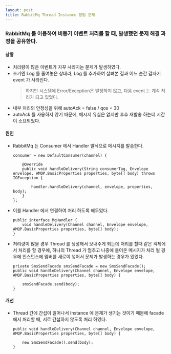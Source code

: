 ```yaml
---
layout: post
title: RabbitMq Thread Instance 침범 문제
---
```


### RabbitMq 를 이용하여 비동기 이벤트 처리를 할 때, 발생했던 문제 해결 과정을 공유한다.  

#### 상황
  * 처리량이 많은 이벤트가 자꾸 사라지는 문제가 발생하였다.
  * 초기엔 Log 를 줄여놓은 상태라, Log 를 추가하여 살펴본 결과 어느 순간 갑자기 event 가 사라진다. 
    > 하지만 시스템에 Error/Exception은 발생하지 않고, 다음 event 는 계속 처리가 되고 있었다.
  * 내부 처리의 안정성을 위해 autoAck = false / qos = 30    
  * autoAck 를 사용하지 않기 때문에, 메시지 유실은 없지만 후추 재발송 하는데 시간이 소요되었다.  
    
#### 원인
  * RabbitMq 는 Consumer 에서 Handler 발식으로 메시지를 발송한다.
     <pre><code>consumer = new DefaultConsumer(channel) {
  
        @Override
        public void handleDelivery(String consumerTag, Envelope envelope, AMQP.BasicProperties properties, byte[] body) throws IOException {
      
            handler.handleDelivery(channel, envelope, properties, body);
        }
    };</code></pre>

  * 이를 Handler 에서 연결하여 처리 하도록 해두었다.
     <pre><code>public interface MqHandler {
        void handleDelivery(Channel channel, Envelope envelope, AMQP.BasicProperties properties, byte[] body);
    }</code></pre>     

  * 처리량이 많을 경우 Thread 를 생성해서 보내주게 되는데 처리를 할때 같은 객체에서 처리를 할 경우에, 하나의 Thread 가 멈추고 나중에 들어온 메시지가 처리 될 경우에 인스턴스에 멤버를 새로이 넣어서 문제가 발생하는 경우가 있었다.
     <pre><code>private SmsSendFacade smsSendFacade = new SmsSendFacade();
    public void handleDelivery(Channel channel, Envelope envelope, AMQP.BasicProperties properties, byte[] body) {
     
        smsSendFacade.send(body);
    }</code></pre>        
  
#### 개선 
* Thread 간에 간섭이 일어나서 Instance 에 문제가 생기는 것이기 때문에 facade 에서 처리할 때, 서로 간섭하지 않도록 처리 하였다.
     <pre><code>public void handleDelivery(Channel channel, Envelope envelope, AMQP.BasicProperties properties, byte[] body) {
     
      new SmsSendFacade().send(body);
  }</code></pre>        